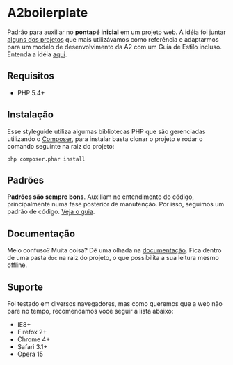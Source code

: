 # A2boilerplate

Padrão para auxiliar no **pontapé inicial** em um projeto web. A idéia foi juntar [alguns dos projetos](https://github.com/a2comunicacao/Grid-A2/wiki/Refer%C3%AAncias) que mais utilizávamos como referência e adaptarmos para um modelo de desenvolvimento da A2 com um Guia de Estilo incluso. Entenda a idéia [aqui](https://github.com/a2comunicacao/Grid-A2/wiki).

## Requisitos

* PHP 5.4+

## Instalação

Esse styleguide utiliza algumas bibliotecas PHP que são gerenciadas utilizando o [Composer](https://getcomposer.org/), para instalar basta clonar o projeto e rodar o comando seguinte na raiz do projeto:

`php composer.phar install`

## Padrões

**Padrões são sempre bons**. Auxiliam no entendimento do código, principalmente numa fase posterior de manutenção. Por isso, seguimos um padrão de código. [Veja o guia](https://github.com/a2comunicacao/metodologia/blob/master/projeto-web/desenvolvimento/a2idiomatic.md#a2idiomatic).

## Documentação

Meio confuso? Muita coisa? Dê uma olhada na [documentação](doc/index.md). Fica dentro de uma pasta `doc` na raiz do projeto, o que possibilita a sua leitura mesmo offline.

## Suporte

Foi testado em diversos navegadores, mas como queremos que a web não pare no tempo, recomendamos você seguir a lista abaixo:
- IE8+
- Firefox 2+
- Chrome 4+
- Safari 3.1+
- Opera 15
